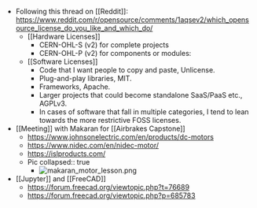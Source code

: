 - Following this thread on [[Reddit]]: https://www.reddit.com/r/opensource/comments/1aqsev2/which_opensource_license_do_you_like_and_which_do/
	- [[Hardware Licenses]]
		- CERN-OHL-S (v2) for complete projects
		- CERN-OHL-P (v2) for components or modules:
	- [[Software Licenses]]
		- Code that I want people to copy and paste, Unlicense.
		- Plug-and-play libraries, MIT.
		- Frameworks, Apache.
		- Larger projects that could become standalone SaaS/PaaS etc., AGPLv3.
		- In cases of software that fall in multiple categories, I tend to lean towards the more restrictive FOSS licenses.
- [[Meeting]] with Makaran for [[Airbrakes Capstone]]
	- https://www.johnsonelectric.com/en/products/dc-motors
	- https://www.nidec.com/en/nidec-motor/
	- https://islproducts.com/
	- Pic
	  collapsed:: true
		- ![makaran_motor_lesson.png](../assets/makaran_motor_lesson_1708039160563_0.png)
- [[Jupyter]] and [[FreeCAD]]
	- https://forum.freecad.org/viewtopic.php?t=76689
	- https://forum.freecad.org/viewtopic.php?p=685783